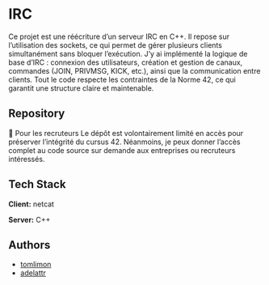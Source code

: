 
# IRC

Ce projet est une réécriture d’un serveur IRC en C++. Il repose sur l’utilisation des sockets, ce qui permet de gérer plusieurs clients simultanément sans bloquer l’exécution. J’y ai implémenté la logique de base d’IRC : connexion des utilisateurs, création et gestion de canaux, commandes (JOIN, PRIVMSG, KICK, etc.), ainsi que la communication entre clients. Tout le code respecte les contraintes de la Norme 42, ce qui garantit une structure claire et maintenable.


## Repository

👔 Pour les recruteurs
Le dépôt est volontairement limité en accès pour préserver l’intégrité du cursus 42. Néanmoins, je peux donner l’accès complet au code source sur demande aux entreprises ou recruteurs intéressés.
## Tech Stack

**Client:** netcat

**Server:** C++


## Authors

- [tomlimon](https://www.github.com/T0ZSKY)
- [adelattr](https://github.com/Fearioh)

